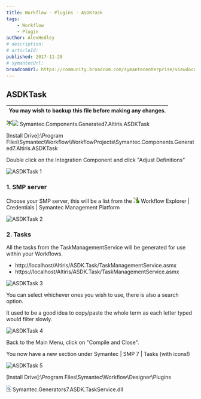 ```yaml
---
title: Workflow - Plugins - ASDKTask
tags:
    - Workflow
    - Plugin
author: AlexHedley
# description: 
# articleId: 
published: 2017-11-28
# symantecUrl:
broadcomUrl: https://community.broadcom.com/symantecenterprise/viewdocument/workflow-plugins-asdktask?CommunityKey=04ead5e9-3643-4118-b853-afa5a58710c6&tab=librarydocuments
---
```


## ASDKTask

| You may wish to backup this file before making any changes. |
| --- |

![Int](images\Int.png)![](images\wAAACH5BAEKAAAALAAAAAABAAEAAAICRAEAOw%3d%3d) Symantec.Components.Generated7.Altiris.ASDKTask
  
[Install Drive]:\Program Files\Symantec\Workflow\WorkflowProjects\Symantec.Components.Generated7.Altiris.ASDKTask

Double click on the Integration Component and click "Adjust Definitions"
  
![ASDKTask 1](images\ASDKTask_1.png)

### 1. SMP server
  
Choose your SMP server, this will be a list from the ![](images\Workflow.png) Workflow Explorer | Credentials | Symantec Management Platform
  
![ASDKTask 2](images\ASDKTask_2.png)
  
### 2. Tasks
  
All the tasks from the TaskManagementService will be generated for use within your Workflows.
  
- http://localhost/Altiris/ASDK.Task/TaskManagementService.asmx
- https://localhost/Altiris/ASDK.Task/TaskManagementService.asmx

![ASDKTask 3](images\ASDKTask_3_.png)

You can select whichever ones you wish to use, there is also a search option.
  
It used to be a good idea to copy/paste the whole term as each letter typed would filter slowly.
  
![ASDKTask 4](images\ASDKTask_4.png)
  
Back to the Main Menu, click on "Compile and Close".
  
You now have a new section under Symantec | SMP 7 | Tasks (with icons!)
  
![ASDKTask 5](images\ASDKTask_5.png)

[Install Drive]:\Program Files\Symantec\Workflow\Designer\Plugins
  
![DLL](images\dll.png) Symantec.Generators7.ASDK.TaskService.dll
